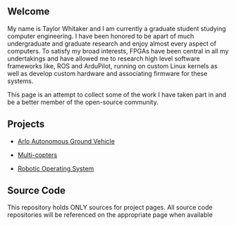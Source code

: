 ## Welcome

My name is Taylor Whitaker and I am currently a graduate student studying computer engineering. I have been honored to be apart of much undergraduate and graduate research and enjoy almost every aspect of computers. To satisfy my broad interests, FPGAs have been central in all my undertakings and have allowed me to research high level software frameworks like, ROS and ArduPilot, running on custom Linux kernels as well as develop custom hardware and associating firmware for these systems.

This page is an attempt to collect some of the work I have taken part in and be a
better member of the open-source community.


## Projects

- [Arlo Autonomous Ground Vehicle](https://tjlw.github.io/Projects/ArloAGV)

- [Multi-copters](https://tjlw.github.io/Projects/Multicopters/ZyboCopter)

- [Robotic Operating System](https://tjlw.github.io/Projects/ROS)



## Source Code
This repository holds ONLY sources for project pages. All source code repositories will be referenced on the appropriate page when available



<!-- This is a comment -->
<!-- ################################################################ -->
<!-- Below is the commented original README.md upon creating the page -->

<!--

## Welcome to GitHub Pages

You can use the [editor on GitHub](https://github.com/TJLW/tjlw.github.io/edit/master/README.md) to maintain and preview the content for your website in Markdown files.

Whenever you commit to this repository, GitHub Pages will run [Jekyll](https://jekyllrb.com/) to rebuild the pages in your site, from the content in your Markdown files.

### Markdown

Markdown is a lightweight and easy-to-use syntax for styling your writing. It includes conventions for

```markdown
Syntax highlighted code block

# Header 1
## Header 2
### Header 3

- Bulleted
- List

1. Numbered
2. List

**Bold** and _Italic_ and `Code` text

[Link](url) and ![Image](src)
```

For more details see [GitHub Flavored Markdown](https://guides.github.com/features/mastering-markdown/).

### Jekyll Themes

Your Pages site will use the layout and styles from the Jekyll theme you have selected in your [repository settings](https://github.com/TJLW/tjlw.github.io/settings). The name of this theme is saved in the Jekyll `_config.yml` configuration file.

### Support or Contact

Having trouble with Pages? Check out our [documentation](https://help.github.com/categories/github-pages-basics/) or [contact support](https://github.com/contact) and we’ll help you sort it out.

-->
